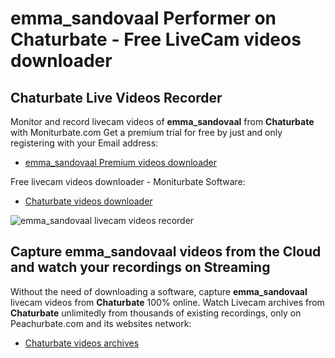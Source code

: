 # emma_sandovaal Performer on Chaturbate - Free LiveCam videos downloader

## Chaturbate Live Videos Recorder

Monitor and record livecam videos of **emma_sandovaal** from **Chaturbate** with Moniturbate.com
Get a premium trial for free by just and only registering with your Email address:
* [emma_sandovaal Premium videos downloader](https://moniturbate.com/request-demo-licence-key.html)

Free livecam videos downloader - Moniturbate Software:
* [Chaturbate videos downloader](https://moniturbate.com/moniturbate-download-software.html)

![emma_sandovaal livecam videos recorder](https://peachurnet.com/templates/moniturbate-software.png)


## Capture emma_sandovaal videos from the Cloud and watch your recordings on Streaming

Without the need of downloading a software, capture **emma_sandovaal** livecam videos from **Chaturbate** 100% online.
Watch Livecam archives from **Chaturbate** unlimitedly from thousands of existing recordings, only on Peachurbate.com and its websites network:
* [Chaturbate videos archives](https://peachurnet.com/)